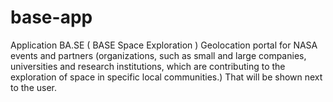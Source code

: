 # base-app
Application BA.SE ( BASE Space Exploration )  Geolocation portal for NASA events and partners (organizations, such as small and large companies, universities and research institutions, which are contributing to the exploration of space in specific local communities.) That will be shown next to the user.
